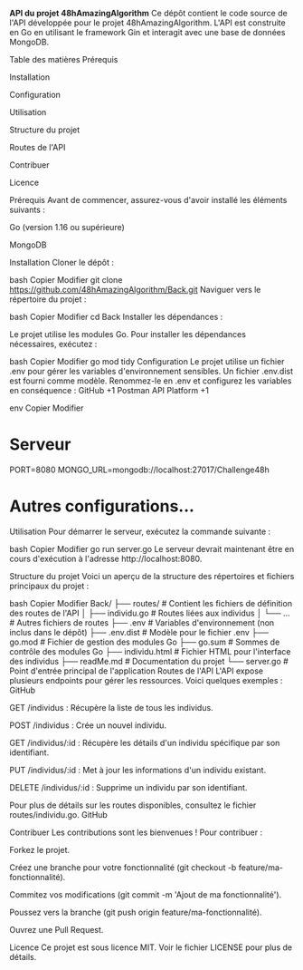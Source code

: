 **API du projet 48hAmazingAlgorithm**
Ce dépôt contient le code source de l'API développée pour le projet 48hAmazingAlgorithm. L'API est construite en Go en utilisant le framework Gin et interagit avec une base de données MongoDB.​

Table des matières
Prérequis

Installation

Configuration

Utilisation

Structure du projet

Routes de l'API

Contribuer

Licence

Prérequis
Avant de commencer, assurez-vous d'avoir installé les éléments suivants :

Go (version 1.16 ou supérieure)

MongoDB

Installation
Cloner le dépôt :

bash
Copier
Modifier
git clone https://github.com/48hAmazingAlgorithm/Back.git
Naviguer vers le répertoire du projet :

bash
Copier
Modifier
cd Back
Installer les dépendances :

Le projet utilise les modules Go. Pour installer les dépendances nécessaires, exécutez :

bash
Copier
Modifier
go mod tidy
Configuration
Le projet utilise un fichier .env pour gérer les variables d'environnement sensibles. Un fichier .env.dist est fourni comme modèle. Renommez-le en .env et configurez les variables en conséquence :​
GitHub
+1
Postman API Platform
+1

env
Copier
Modifier
# Serveur
PORT=8080
MONGO_URL=mongodb://localhost:27017/Challenge48h

# Autres configurations...
Utilisation
Pour démarrer le serveur, exécutez la commande suivante :

bash
Copier
Modifier
go run server.go
Le serveur devrait maintenant être en cours d'exécution à l'adresse http://localhost:8080.​

Structure du projet
Voici un aperçu de la structure des répertoires et fichiers principaux du projet :

bash
Copier
Modifier
Back/
├── routes/             # Contient les fichiers de définition des routes de l'API
│   ├── individu.go     # Routes liées aux individus
│   └── ...             # Autres fichiers de routes
├── .env                # Variables d'environnement (non inclus dans le dépôt)
├── .env.dist           # Modèle pour le fichier .env
├── go.mod              # Fichier de gestion des modules Go
├── go.sum              # Sommes de contrôle des modules Go
├── individu.html       # Fichier HTML pour l'interface des individus
├── readMe.md           # Documentation du projet
└── server.go           # Point d'entrée principal de l'application
Routes de l'API
L'API expose plusieurs endpoints pour gérer les ressources. Voici quelques exemples :​
GitHub

GET /individus : Récupère la liste de tous les individus.​

POST /individus : Crée un nouvel individu.​

GET /individus/:id : Récupère les détails d'un individu spécifique par son identifiant.​

PUT /individus/:id : Met à jour les informations d'un individu existant.​

DELETE /individus/:id : Supprime un individu par son identifiant.​

Pour plus de détails sur les routes disponibles, consultez le fichier routes/individu.go.​
GitHub

Contribuer
Les contributions sont les bienvenues ! Pour contribuer :

Forkez le projet.

Créez une branche pour votre fonctionnalité (git checkout -b feature/ma-fonctionnalité).

Commitez vos modifications (git commit -m 'Ajout de ma fonctionnalité').

Poussez vers la branche (git push origin feature/ma-fonctionnalité).

Ouvrez une Pull Request.

Licence
Ce projet est sous licence MIT. Voir le fichier LICENSE pour plus de détails.​

